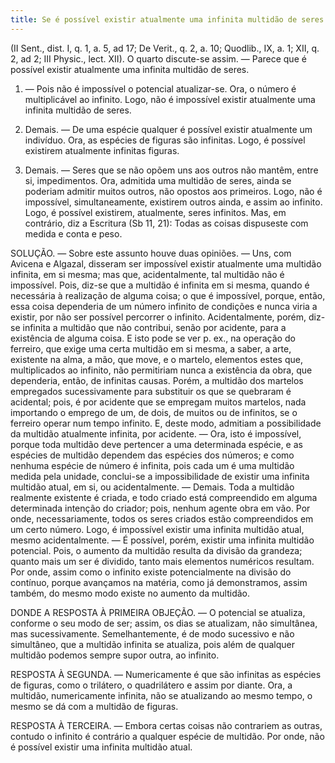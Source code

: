 ```yaml
---
title: Se é possível existir atualmente uma infinita multidão de seres
---
```


(II Sent., dist. I, q. 1, a. 5, ad 17; De Verit., q. 2, a. 10; Quodlib., IX, a. 1; XII, q. 2, ad 2; III Physic., lect. XII).
  O quarto discute-se assim. — Parece que é possível existir atualmente uma infinita multidão de seres.  

1. — Pois não é impossível o potencial atualizar-se. Ora, o número é multiplicável ao infinito. Logo, não é impossível existir atualmente uma infinita multidão de seres.  

2. Demais. — De uma espécie qualquer é possível existir atualmente um indivíduo. Ora, as espécies de figuras são infinitas. Logo, é possível existirem atualmente infinitas figuras.  

3. Demais. — Seres que se não opõem uns aos outros não mantêm, entre si, impedimentos. Ora, admitida uma multidão de seres, ainda se poderiam admitir muitos outros, não opostos aos primeiros. Logo, não é impossível, simultaneamente, existirem outros ainda, e assim ao infinito. Logo, é possível existirem, atualmente, seres infinitos.  Mas, em contrário, diz a Escritura (Sb 11, 21): Todas as coisas dispuseste com medida e conta e peso.  

SOLUÇÃO. — Sobre este assunto houve duas opiniões. — Uns, com Avicena e Algazal, disseram ser impossível existir atualmente uma multidão infinita, em si mesma; mas que, acidentalmente, tal multidão não é impossível. Pois, diz-se que a multidão é infinita em si mesma, quando é necessária à realização de alguma coisa; o que é impossível, porque, então, essa coisa dependeria de um número infinito de condições e nunca viria a existir, por não ser possível percorrer o infinito. Acidentalmente, porém, diz-se infinita a multidão que não contribui, senão por acidente, para a existência de alguma coisa. E isto pode se ver p. ex., na operação do ferreiro, que exige uma certa multidão em si mesma, a saber, a arte, existente na alma, a mão, que move, e o martelo, elementos estes que, multiplicados ao infinito, não permitiriam nunca a existência da obra, que dependeria, então, de infinitas causas. Porém, a multidão dos martelos empregados sucessivamente para substituir os que se quebraram é acidental; pois, é por acidente que se empregam muitos martelos, nada importando o emprego de um, de dois, de muitos ou de infinitos, se o ferreiro operar num tempo infinito. E, deste modo, admitiam a possibilidade da multidão atualmente infinita, por acidente. — Ora, isto é impossível, porque toda multidão deve pertencer a uma determinada espécie, e as espécies de multidão dependem das espécies dos números; e como nenhuma espécie de número é infinita, pois cada um é uma multidão medida pela unidade, conclui-se a impossibilidade de existir uma infinita multidão atual, em si, ou acidentalmente. — Demais. Toda a multidão realmente existente é criada, e todo criado está compreendido em alguma determinada intenção do criador; pois, nenhum agente obra em vão. Por onde, necessariamente, todos os seres criados estão compreendidos em um certo número. Logo, é impossível existir uma infinita multidão atual, mesmo acidentalmente. — É possível, porém, existir uma infinita multidão potencial. Pois, o aumento da multidão resulta da divisão da grandeza; quanto mais um ser é dividido, tanto mais elementos numéricos resultam. Por onde, assim como o infinito existe potencialmente na divisão do contínuo, porque avançamos na matéria, como já demonstramos, assim também, do mesmo modo existe no aumento da multidão.  

DONDE A RESPOSTA À PRIMEIRA OBJEÇÃO. — O potencial se atualiza, conforme o seu modo de ser; assim, os dias se atualizam, não simultânea, mas sucessivamente. Semelhantemente, é de modo sucessivo e não simultâneo, que a multidão infinita se atualiza, pois além de qualquer multidão podemos sempre supor outra, ao infinito.  

RESPOSTA À SEGUNDA. — Numericamente é que são infinitas as espécies de figuras, como o trilátero, o quadrilátero e assim por diante. Ora, a multidão, numericamente infinita, não se atualizando ao mesmo tempo, o mesmo se dá com a multidão de figuras.  

RESPOSTA À TERCEIRA. — Embora certas coisas não contrariem as outras, contudo o infinito é contrário a qualquer espécie de multidão. Por onde, não é possível existir uma infinita multidão atual.